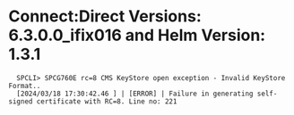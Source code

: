 

# Connect:Direct Versions: 6.3.0.0_ifix016 and Helm Version: 1.3.1

```
  SPCLI> SPCG760E rc=8 CMS KeyStore open exception - Invalid KeyStore Format..
  [2024/03/18 17:30:42.46 ] | [ERROR] | Failure in generating self-signed certificate with RC=8. Line no: 221
```
